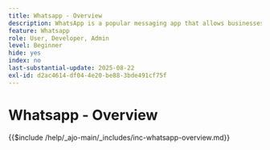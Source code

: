 ```yaml
---
title: Whatsapp - Overview
description: WhatsApp is a popular messaging app that allows businesses to engage customers through personalized, conversational messaging using the WhatsApp Business API.Within Adobe Journey Optimizer, WhatsApp enables rich, interactive marketing and customer service messages delivered directly to users' WhatsApp accounts.
feature: Whatsapp
role: User, Developer, Admin
level: Beginner
hide: yes
index: no
last-substantial-update: 2025-08-22
exl-id: d2ac4614-df04-4e20-be88-3bde491cf75f
---
```

# Whatsapp - Overview

{{$include /help/_ajo-main/_includes/inc-whatsapp-overview.md}}
